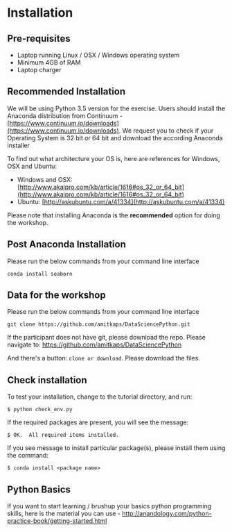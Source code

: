 # Installation

## Pre-requisites
* Laptop running Linux / OSX / Windows operating system
* Minimum 4GB of RAM
* Laptop charger

## Recommended Installation
We will be using Python 3.5 version for the exercise. Users should install the Anaconda distribution from Continuum - [https://www.continuum.io/downloads](https://www.continuum.io/downloads). We request you to check if your Operating System is 32 bit or 64 bit and download the according Anaconda installer

To find out what architecture your OS is, here are references for Windows, OSX and Ubuntu: 

- Windows and OSX: [http://www.akaipro.com/kb/article/1616#os_32_or_64_bit](http://www.akaipro.com/kb/article/1616#os_32_or_64_bit)
- Ubuntu: [http://askubuntu.com/a/41334](http://askubuntu.com/a/41334)

Please note that installing Anaconda is the **recommended** option for doing the workshop.

## Post Anaconda Installation
Please run the below commands from your command line interface

```conda install seaborn```

## Data for the workshop
Please run the below commands from your command line interface

```git clone https://github.com/amitkaps/DataSciencePython.git```

If the participant does not have git, please download the repo. Please navigate to:
https://github.com/amitkaps/DataSciencePython

And there's a button: `clone or download`. Please download the files.

## Check installation

To test your installation, change to the tutorial directory, and run:

    $ python check_env.py

If the required packages are present, you will see the message:

    $ OK.  All required items installed.

If you see message to install particular package(s), please install them using the command:
    
    $ conda install <package name>


## Python Basics
If you want to start learning / brushup your basics python programming skills, here is the material you can use - http://anandology.com/python-practice-book/getting-started.html
